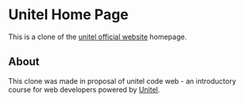 # Unitel Home Page

This is a clone of the [unitel official website](www.unitel.co.ao) homepage.

## About

This clone was made in proposal of unitel code web - an introductory course for web developers powered by [Unitel](https://en.wikipedia.org/wiki/Unitel_(Angola)).
